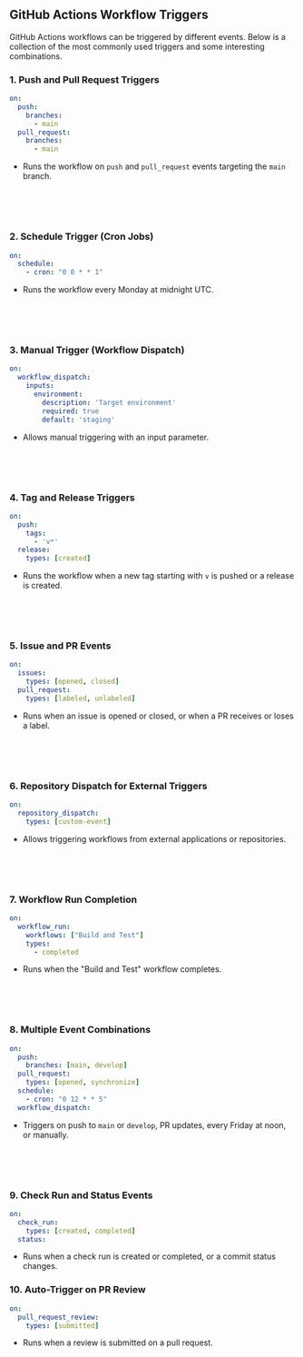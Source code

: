 ## GitHub Actions Workflow Triggers

GitHub Actions workflows can be triggered by different events. Below is a collection of the most commonly used triggers and some interesting combinations.

### 1. **Push and Pull Request Triggers**
```yaml
on:
  push:
    branches:
      - main
  pull_request:
    branches:
      - main
```
- Runs the workflow on `push` and `pull_request` events targeting the `main` branch.


<br><br><br>


### 2. **Schedule Trigger (Cron Jobs)**
```yaml
on:
  schedule:
    - cron: "0 0 * * 1"
```
- Runs the workflow every Monday at midnight UTC.


<br><br><br>


### 3. **Manual Trigger (Workflow Dispatch)**
```yaml
on:
  workflow_dispatch:
    inputs:
      environment:
        description: 'Target environment'
        required: true
        default: 'staging'
```
- Allows manual triggering with an input parameter.


<br><br><br>


### 4. **Tag and Release Triggers**
```yaml
on:
  push:
    tags:
      - 'v*'
  release:
    types: [created]
```
- Runs the workflow when a new tag starting with `v` is pushed or a release is created.


<br><br><br>


### 5. **Issue and PR Events**
```yaml
on:
  issues:
    types: [opened, closed]
  pull_request:
    types: [labeled, unlabeled]
```
- Runs when an issue is opened or closed, or when a PR receives or loses a label.


<br><br><br>


### 6. **Repository Dispatch for External Triggers**
```yaml
on:
  repository_dispatch:
    types: [custom-event]
```
- Allows triggering workflows from external applications or repositories.


<br><br><br>


### 7. **Workflow Run Completion**
```yaml
on:
  workflow_run:
    workflows: ["Build and Test"]
    types:
      - completed
```
- Runs when the "Build and Test" workflow completes.


<br><br><br>


### 8. **Multiple Event Combinations**
```yaml
on:
  push:
    branches: [main, develop]
  pull_request:
    types: [opened, synchronize]
  schedule:
    - cron: "0 12 * * 5"
  workflow_dispatch:
```
- Triggers on push to `main` or `develop`, PR updates, every Friday at noon, or manually.


<br><br><br>


### 9. **Check Run and Status Events**
```yaml
on:
  check_run:
    types: [created, completed]
  status:
```
- Runs when a check run is created or completed, or a commit status changes.

### 10. **Auto-Trigger on PR Review**
```yaml
on:
  pull_request_review:
    types: [submitted]
```
- Runs when a review is submitted on a pull request.
